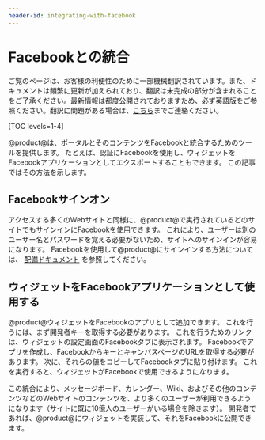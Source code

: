 ```yaml
---
header-id: integrating-with-facebook
---
```


# Facebookとの統合

<p class="alert alert-info"><span class="wysiwyg-color-blue120">ご覧のページは、お客様の利便性のために一部機械翻訳されています。また、ドキュメントは頻繁に更新が加えられており、翻訳は未完成の部分が含まれることをご了承ください。最新情報は都度公開されておりますため、必ず英語版をご参照ください。翻訳に問題がある場合は、<a href="mailto:support-content-jp@liferay.com">こちら</a>までご連絡ください。</span></p>

[TOC levels=1-4]

@product@は、ポータルとそのコンテンツをFacebookと統合するためのツールを提供します。 たとえば、認証にFacebookを使用し、ウィジェットをFacebookアプリケーションとしてエクスポートすることもできます。 この記事ではその方法を示します。

## Facebookサインオン

アクセスする多くのWebサイトと同様に、@product@で実行されているどのサイトでもサインインにFacebookを使用できます。 これにより、ユーザーは別のユーザー名とパスワードを覚える必要がないため、サイトへのサインインが容易になります。 Facebookを使用して@product@にサインインする方法については、 [配備ドキュメント](/docs/7-1/deploy/-/knowledge_base/d/facebook-connect-single-sign-on-authentication) を参照してください。

## ウィジェットをFacebookアプリケーションとして使用する

@product@ウィジェットをFacebookのアプリとして追加できます。 これを行うには、まず開発者キーを取得する必要があります。 これを行うためのリンクは、ウィジェットの設定画面のFacebookタブに表示されます。 Facebookでアプリを作成し、FacebookからキーとキャンバスページのURLを取得する必要があります。 次に、それらの値をコピーしてFacebookタブに貼り付けます。 これを実行すると、ウィジェットがFacebookで使用できるようになります。

この統合により、メッセージボード、カレンダー、Wiki、およびその他のコンテンツなどのWebサイトのコンテンツを、より多くのユーザーが利用できるようになります（サイトに既に10億人のユーザーがいる場合を除きます）。 開発者であれば、@product@にウィジェットを実装して、それをFacebookに公開できます。
